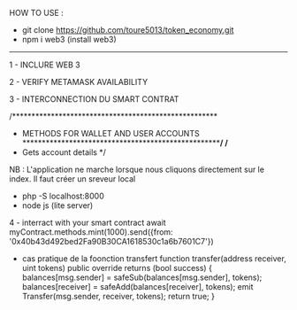 HOW TO USE : 

 - git clone https://github.com/toure5013/token_economy.git
 - npm i web3 (install web3)




------------------------------------------------------------------------------------------------------------------------


1 - INCLURE WEB 3 
<!-- INCLURE WEB3 DANS TON CODE : PAR LE CDN METHONE 1-->
<script src="./node_modules/web3/dist/web3.min.js"></script>

<!-- INCLURE WEB3 DANS TON CODE : PAR LE local METHONE 2-->
<script src="./assets/js/web3.js"></script>

<!-- INCLURE WEB3 DANS TON CODE : PAR LE CDN METHONE 3-->
<script src="https://cdnjs.cloudflare.com/ajax/libs/web3/1.6.1-rc.0/web3.min.js"></script>


2 - VERIFY METAMASK AVAILABILITY
<script >
  async function CheckMetamaskConnection() {
    // Modern dapp browsers...
    if (window.ethereum) {
      window.web3 = new Web3(window.ethereum)
      try {
        // Request account access if needed
        // await ethereum.enable(); //depreciated
        // Acccounts now exposed
        // getAccounts()
        return true
      } catch (error) {
        // User denied account access...
        return false
      }
    }
    // Legacy dapp browsers...
    else if (window.web3) {
      window.web3 = new Web3(web3.currentProvider)
      // Acccounts always exposed
      return true
    }
    // Non-dapp browsers...
    else {
      // console.log('not found CheckMetamaskConnection')
      console.log(
        'Non-Ethereum browser detected. You should consider trying MetaMask!',
      )
      return false
    }
  }
</script>

3 - INTERCONNECTION DU SMART CONTRAT

<script >
$(document).ready(async function () {});

if (IsMetamask) {
      //mettre ajour stepper
      console.log(")))))");
      $('.ismetamask-installed').removeClass("bg-danger").addClass('bg-success');
      $('.ismetamask-installed').attr("disabled", true);

      // console.log(web3.eth);
      try {
        myContract = await new web3.eth.Contract(
          SmartContractABI,
          SmartContractAddress,
          {
            data: SmartContractByteCode,
          },
        )
      } catch (error) {
        // console.log(error);
        console.log("Une erreur est advenue");
        return;
      }
}

</script>



/*****************************************************
  * METHODS FOR WALLET AND USER ACCOUNTS
*****************************************************/
/**
* Gets account details
*/

<script>
   async function getAccounts() {
    try {
      const _accounts = await web3.eth.getAccounts()

      for (const account of _accounts) {
        const balanceWei = await web3.eth.getBalance(account)
        const balance = web3.utils.fromWei(balanceWei)
        accounts.push({
          account,
          balance,
        })
      }
      return { error: false, account: accounts[0].account, balance: accounts[0].balance }
    } catch (error) {
      // User denied account access...
      console.log('error getAccounts')
      console.log(error)
      return { error: true, error: error }
    }
  }
</script>


NB : 
L'application ne marche lorsque nous cliquons directement sur le index. Il faut créer un sreveur local

-  php -S localhost:8000   
-  node js (lite server)


4 - interract with your smart contract 
await myContract.methods.mint(1000).send({from: '0x40b43d492bed2Fa90B30CA1618530c1a6b7601C7'})
- cas pratique de la foonction transfert 
    function transfer(address receiver, uint tokens) public override returns (bool success) {
        balances[msg.sender] = safeSub(balances[msg.sender], tokens);
        balances[receiver] = safeAdd(balances[receiver], tokens);
        emit Transfer(msg.sender, receiver, tokens);
        return true;
    }

